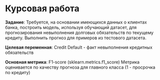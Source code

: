 # Курсовая работа

**Задание**: Требуется, на основании имеющихся данных о клиентах банка, построить модель, используя обучающий датасет, для прогнозирования невыполнения долговых обязательств по текущему кредиту. Выполнить прогноз для примеров из тестового датасета.

**Целевая переменная**: Credit Default - факт невыполнения кредитных обязательств

**Основная метрика**: F1-score (sklearn.metrics.f1_score)
Метрика оценивается по качеству прогноза для главного класса (1 - просрочка по кредиту)
